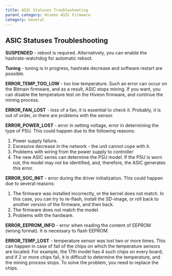 ```yaml
---
title: ASIC Statuses Troubleshooting
parent_category: Hiveon ASIC Firmware
category: General
---
```


## ASIC Statuses Troubleshooting
**SUSPENDED** - reboot is required. Alternatively, you can enable the hashrate-watchdog for automatic reboot.

**Tuning** - tuning is in progress, hashrate decrease and software restart are possible.

**ERROR_TEMP_TOO_LOW** - too low temperature. Such an error can occur on the Bitmain firmware, and as a result, ASIC stops mining. If you want, you can disable the temperature test on the Hiveon firmware, and continue the mining process.

**ERROR_FAN_LOST** - loss of a fan, it is essential to check it. Probably, it is out of order, or there are problems with the sensor.

**ERROR_POWER_LOST** - error in setting voltage, error in determining the type of PSU. This could happen due to the following reasons:
1. Power supply failure.
2. Excessive decrease in the network - the unit cannot cope with it.
3. Problems with wiring from the power supply to controller
4. The new ASIC series can determine the PSU model. If the PSU is worn out, the model may not be identified, and, therefore, the ASIC generates this error.

**ERROR_SOC_INIT** - error during the driver initialization. This could happen due to several reasons:
1. The firmware was installed incorrectly, or the kernel does not match. In this case, you can try to re-flash, install the SD-image, or roll back to another version of the firmware, and then back.
2. The firmware does not match the model.
3. Problems with the hardware.

**ERROR_EEPROM_INFO** - error when reading the content of EEPROM (wrong format). It is necessary to flash EEPROM.

**ERROR_TEMP_LOST** - temperature sensor was lost two or more times. This can happen in case of fail of the chips on which the temperature sensors are located. For example, the 17th model has 4 such chips on every board, and if 2 or more chips fail, it is difficult to determine the temperature, and the mining process stops. To solve the problem, you need to replace the chips.

